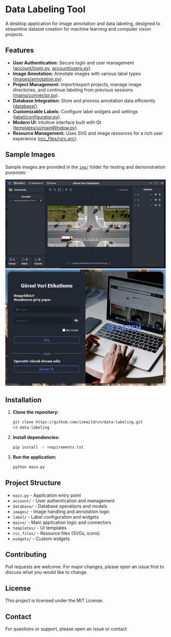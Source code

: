 # Data Labeling Tool

A desktop application for image annotation and data labeling, designed to streamline dataset creation for machine learning and computer vision projects.

## Features

- **User Authentication:** Secure login and user management ([account/login.py](account/login.py), [account/users.py](account/users.py)).
- **Image Annotation:** Annotate images with various label types ([images/annotation.py](images/annotation.py)).
- **Project Management:** Import/export projects, manage image directories, and continue labeling from previous sessions ([mains/connector.py](mains/connector.py)).
- **Database Integration:** Store and process annotation data efficiently ([database/](database/)).
- **Customizable Labels:** Configure label widgets and settings ([label/configurator.py](label/configurator.py)).
- **Modern UI:** Intuitive interface built with Qt ([templates/ui/mainWindow.py](templates/ui/mainWindow.py)).
- **Resource Management:** Uses SVG and image resources for a rich user experience ([rcc_files/rsrc.qrc](rcc_files/rsrc.qrc)).

## Sample Images

Sample images are provided in the [`img/`](img) folder for testing and demonstration purposes:

![Sample Image 1](img/image.png)
![Sample Image 2](img/image2.png)

## Installation

1. **Clone the repository:**

   ```sh
   git clone https://github.com/ismaildrcn/data-labeling.git
   cd data-labeling
   ```

2. **Install dependencies:**

   ```sh
   pip install -r requirements.txt
   ```

3. **Run the application:**
   ```sh
   python main.py
   ```

## Project Structure

- `main.py` - Application entry point
- `account/` - User authentication and management
- `database/` - Database operations and models
- `images/` - Image handling and annotation logic
- `label/` - Label configuration and widgets
- `mains/` - Main application logic and connectors
- `templates/` - UI templates
- `rcc_files/` - Resource files (SVGs, icons)
- `widgets/` - Custom widgets

## Contributing

Pull requests are welcome. For major changes, please open an issue first to discuss what you would like to change.

## License

This project is licensed under the MIT License.

## Contact

For questions or support, please open an issue or contact
